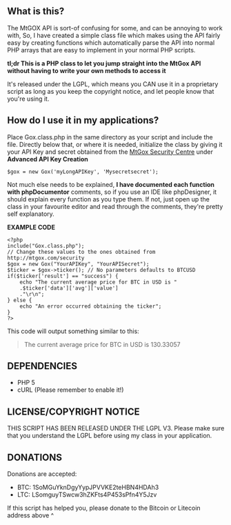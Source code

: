 What is this?
-------------
The MtGOX API is sort-of confusing for some, and can be annoying to work with,
So, I have created a simple class file which makes using the API fairly easy
by creating functions which automatically parse the API into normal PHP arrays
that are easy to implement in your normal PHP scripts.

**tl;dr This is a PHP class to let you jump straight into the MtGox API without having to write your own methods to access it**

It's released under the LGPL, which means you CAN use it in a proprietary script
as long as you keep the copyright notice, and let people know that you're using it.

How do I use it in my applications?
------------------------------
Place Gox.class.php in the same directory as your script and include the file.
Directly below that, or where it is needed, initialize the class by giving it
your API Key and secret obtained from the [MtGox Security Centre](https://www.mtgox.com/security) under **Advanced API Key Creation**

	$gox = new Gox('myLongAPIKey', 'Mysecretsecret');

Not much else needs to be explained, **I have documented each function with phpDocumentor** comments, so if you use an IDE like phpDesigner, it should explain every function as you type them. If not, just open up the class in your favourite editor and read through the comments, they're pretty self explanatory.

**EXAMPLE CODE**

	<?php
	include("Gox.class.php");
	// Change these values to the ones obtained from http://mtgox.com/security
	$gox = new Gox("YourAPIKey", "YourAPISecret");
	$ticker = $gox->ticker(); // No parameters defaults to BTCUSD
	if($ticker['result'] == "success") {
	    echo "The current average price for BTC in USD is "
		.$ticker['data']['avg']['value']
		."\r\n";
	} else {
	    echo "An error occurred obtaining the ticker";
	}
	?>
This code will output something similar to this:
>The current average price for BTC in USD is 130.33057
	

DEPENDENCIES
------------
- PHP 5
- cURL (Please remember to enable it!)

LICENSE/COPYRIGHT NOTICE
------------------------
THIS SCRIPT HAS BEEN RELEASED UNDER THE LGPL V3. Please make sure that you understand
the LGPL before using my class in your application.

DONATIONS
---------
Donations are accepted:

- BTC: 1SoMGuYknDgyYypJPVVKE2teHBN4HDAh3
- LTC: LSomguyTSwcw3hZKFts4P453sPfn4Y5Jzv

If this script has helped you, please donate to the Bitcoin or Litecoin address above ^

